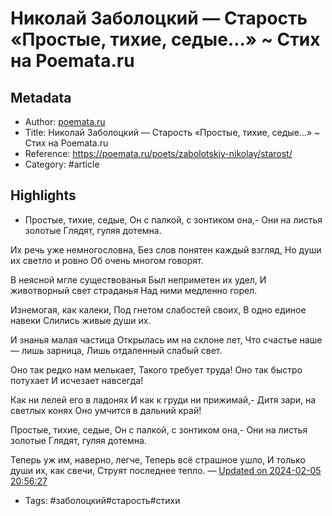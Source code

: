 # Николай Заболоцкий — Старость «Простые, тихие, седые…» ~ Стих на Poemata.ru

## Metadata
- Author: [poemata.ru]()
- Title: Николай Заболоцкий — Старость «Простые, тихие, седые…» ~ Стих на Poemata.ru
- Reference: https://poemata.ru/poets/zabolotskiy-nikolay/starost/
- Category: #article

## Highlights
- Простые, тихие, седые, 
Он с палкой, с зонтиком она,- 
Они на листья золотые 
Глядят, гуляя дотемна. 

Их речь уже немногословна, 
Без слов понятен каждый взгляд, 
Но души их светло и ровно 
Об очень многом говорят. 

В неясной мгле существованья 
Был неприметен их удел, 
И животворный свет страданья 
Над ними медленно горел. 

Изнемогая, как калеки, 
Под гнетом слабостей своих, 
В одно единое навеки 
Слились живые души их. 

И знанья малая частица 
Открылась им на склоне лет, 
Что счастье наше — лишь зарница, 
Лишь отдаленный слабый свет. 

Оно так редко нам мелькает, 
Такого требует труда! 
Оно так быстро потухает 
И исчезает навсегда! 

Как ни лелей его в ладонях 
И как к груди ни прижимай,- 
Дитя зари, на светлых конях 
Оно умчится в дальний край! 

Простые, тихие, седые, 
Он с палкой, с зонтиком она,- 
Они на листья золотые 
Глядят, гуляя дотемна. 

Теперь уж им, наверно, легче, 
Теперь всё страшное ушло, 
И только души их, как свечи, 
Струят последнее тепло. — [Updated on 2024-02-05 20:56:27](https://hyp.is/4m_4sMRPEe6P85vOFxC-ow/poemata.ru/poets/zabolotskiy-nikolay/starost/)
   - Tags: #заболоцкий#старость#стихи
